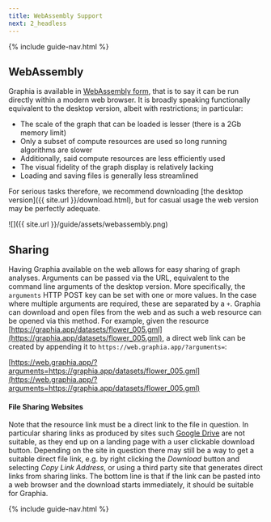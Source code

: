 ```yaml
---
title: WebAssembly Support
next: 2_headless
---
```


{% include guide-nav.html %}

## WebAssembly

Graphia is available in [WebAssembly form](https://web.graphia.app), that is to say it can be run directly within a modern web browser. It is broadly speaking functionally equivalent to the desktop version, albeit with restrictions; in particular:
- The scale of the graph that can be loaded is lesser (there is a 2Gb memory limit)
- Only a subset of compute resources are used so long running algorithms are slower
- Additionally, said compute resources are less efficiently used
- The visual fidelity of the graph display is relatively lacking
- Loading and saving files is generally less streamlined

For serious tasks therefore, we recommend downloading [the desktop version]({{ site.url }}/download.html), but for casual usage the web version may be perfectly adequate.

![]({{ site.url }}/guide/assets/webassembly.png)

## Sharing

Having Graphia available on the web allows for easy sharing of graph analyses. Arguments can be passed via the URL, equivalent to the command line arguments of the desktop version. More specifically, the `arguments` HTTP POST key can be set with one or more values. In the case where multiple arguments are required, these are separated by a `+`. Graphia can download and open files from the web and as such a web resource can be opened via this method. For example, given the resource [https://graphia.app/datasets/flower_005.gml](https://graphia.app/datasets/flower_005.gml), a direct web link can be created by appending it to `https://web.graphia.app/?arguments=`:

[https://web.graphia.app/?arguments=https://graphia.app/datasets/flower_005.gml](https://web.graphia.app/?arguments=https://graphia.app/datasets/flower_005.gml)

#### File Sharing Websites

Note that the resource link must be a direct link to the file in question. In particular sharing links as produced by sites such [Google Drive](https://drive.google.com/) are not suitable, as they end up on a landing page with a user clickable download button. Depending on the site in question there may still be a way to get a suitable direct file link, e.g. by right clicking the *Download* button and selecting *Copy Link Address*, or using a third party site that generates direct links from sharing links. The bottom line is that if the link can be pasted into a web browser and the download starts immediately, it should be suitable for Graphia.

{% include guide-nav.html %}
